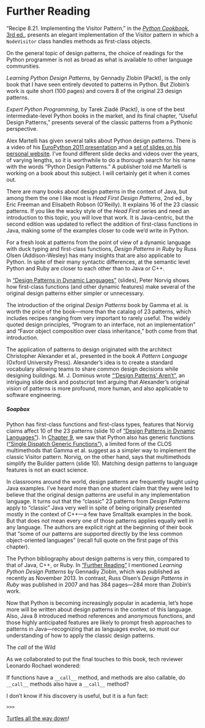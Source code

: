 # Further Reading

“Recipe 8.21. Implementing the Visitor Pattern,” in the [_Python Cookbook_, 3rd ed.](https://fpy.li/pycook3), presents an elegant implementation of the Visitor pattern in which a `NodeVisitor` class handles methods as first-class objects.

On the general topic of design patterns, the choice of readings for the Python programmer is not as broad as what is available to other language communities.

_Learning Python Design Patterns_, by Gennadiy Zlobin (Packt), is the only book that I have seen entirely devoted to patterns in Python. But Zlobin’s work is quite short (100 pages) and covers 8 of the original 23 design patterns.

_Expert Python Programming_, by Tarek Ziadé (Packt), is one of the best intermediate-level Python books in the market, and its final chapter, “Useful Design Patterns,” presents several of the classic patterns from a Pythonic perspective.

Alex Martelli has given several talks about Python design patterns. There is a video of his [EuroPython 2011 presentation](https://fpy.li/10-5) and a [set of slides on his personal website](https://fpy.li/10-6). I’ve found different slide decks and videos over the years, of varying lengths, so it is worthwhile to do a thorough search for his name with the words “Python Design Patterns.” A publisher told me Martelli is working on a book about this subject. I will certainly get it when it comes out.

There are many books about design patterns in the context of Java, but among them the one I like most is _Head First Design Patterns_, 2nd ed., by Eric Freeman and Elisabeth Robson (O’Reilly). It explains 16 of the 23 classic patterns. If you like the wacky style of the _Head First_ series and need an introduction to this topic, you will love that work. It is Java-centric, but the second edition was updated to reflect the addition of first-class functions in Java, making some of the examples closer to code we’d write in Python.

For a fresh look at patterns from the point of view of a dynamic language with duck typing and first-class functions, _Design Patterns in Ruby_ by Russ Olsen (Addison-Wesley) has many insights that are also applicable to Python. In spite of their many syntactic differences, at the semantic level Python and Ruby are closer to each other than to Java or C++.

In [“Design Patterns in Dynamic Languages”](https://fpy.li/norvigdp) (slides), Peter Norvig shows how first-class functions (and other dynamic features) make several of the original design patterns either simpler or unnecessary.

The introduction of the original _Design Patterns_ book by Gamma et al. is worth the price of the book—more than the catalog of 23 patterns, which includes recipes ranging from very important to rarely useful. The widely quoted design principles, “Program to an interface, not an implementation” and “Favor object composition over class inheritance,” both come from that introduction.

The application of patterns to design originated with the architect Christopher Alexander et al., presented in the book _A Pattern Language_ (Oxford University Press). Alexander’s idea is to create a standard vocabulary allowing teams to share common design decisions while designing buildings. M. J. Dominus wrote [“‘Design Patterns’ Aren’t”](https://fpy.li/10-7), an intriguing slide deck and postscript text arguing that Alexander’s original vision of patterns is more profound, more human, and also applicable to software engineering.

##### Soapbox

Python has first-class functions and first-class types, features that Norvig claims affect 10 of the 23 patterns (slide 10 of [“Design Patterns in Dynamic Languages”](https://fpy.li/norvigdp)). In [Chapter 9](ch09.html#closures_and_decorators), we saw that Python also has generic functions ([“Single Dispatch Generic Functions”](ch09.html#generic_functions)), a limited form of the CLOS multimethods that Gamma et al. suggest as a simpler way to implement the classic Visitor pattern. Norvig, on the other hand, says that multimethods simplify the Builder pattern (slide 10). Matching design patterns to language features is not an exact science.

In classrooms around the world, design patterns are frequently taught using Java examples. I’ve heard more than one student claim that they were led to believe that the original design patterns are useful in any implementation language. It turns out that the “classic” 23 patterns from _Design Patterns_ apply to “classic” Java very well in spite of being originally presented mostly in the context of C++—a few have Smalltalk examples in the book. But that does not mean every one of those patterns applies equally well in any language. The authors are explicit right at the beginning of their book that “some of our patterns are supported directly by the less common object-oriented languages” (recall full quote on the first page of this chapter).

The Python bibliography about design patterns is very thin, compared to that of Java, C++, or Ruby. In [“Further Reading”](#dp_further) I mentioned _Learning Python Design Patterns_ by Gennadiy Zlobin, which was published as recently as November 2013. In contrast, Russ Olsen’s _Design Patterns in Ruby_ was published in 2007 and has 384 pages—284 more than Zlobin’s work.

Now that Python is becoming increasingly popular in academia, let’s hope more will be written about design patterns in the context of this language. Also, Java 8 introduced method references and anonymous functions, and those highly anticipated features are likely to prompt fresh approaches to patterns in Java—recognizing that as languages evolve, so must our understanding of how to apply the classic design patterns.

The _call_ of the Wild

As we collaborated to put the final touches to this book, tech reviewer Leonardo Rochael wondered:

If functions have a `__call__` method, and methods are also callable, do `__call__` methods also have a `__call__` method?

I don’t know if his discovery is useful, but it is a fun fact:

```
>>> 
```

[Turtles all the way down](https://fpy.li/10-8)!

[^1]:  From a slide in the talk “Root Cause Analysis of Some Faults in Design Patterns,” presented by Ralph Johnson at IME/CCSL, Universidade de São Paulo, Nov. 15, 2014.

[^2]:  Quoted from page 4 of _Design Patterns_.

[^3]:  is unresolved as of July 19, 2021. Hopefully it will be fixed by the time you read this.

[^4]:  See page 323 of _Design Patterns_.

[^5]:  Ibid., p. 196.

[^6]:  flake8 and VS Code both complain that these names are imported but not used. By definition, static analysis tools cannot understand the dynamic nature of Python. If we heed every advice from such tools, we’ll soon be writing grim and verbose Java-like code with Python syntax.

[^7]:  “Root Cause Analysis of Some Faults in Design Patterns,” presented by Johnson at IME-USP, November 15, 2014.